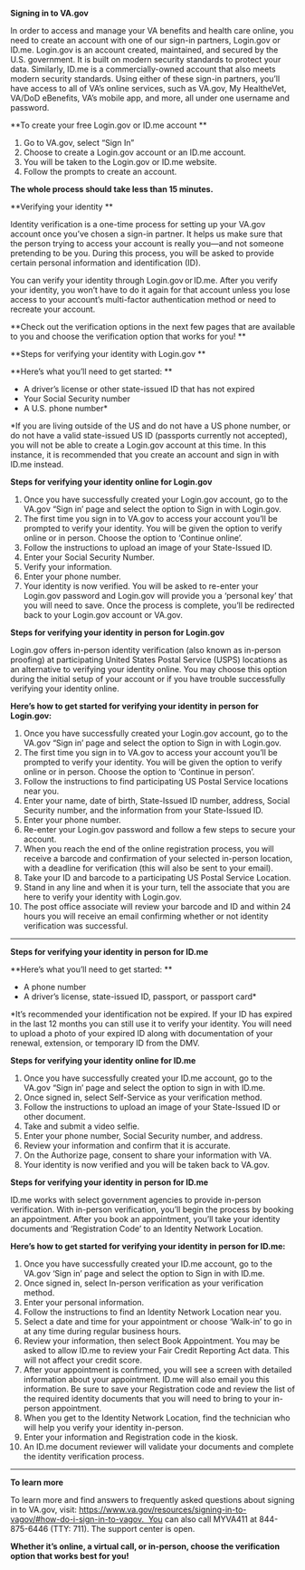
**Signing in to VA.gov**

In order to access and manage your VA benefits and health care online, you need to create an account with one of our sign-in partners, Login.gov or ID.me. Login.gov is an account created, maintained, and secured by the U.S. government. It is built on modern security standards to protect your data. Similarly, ID.me is a commercially-owned account that also meets modern security standards. Using either of these sign-in partners, you’ll have access to all of VA’s online services, such as VA.gov, My HealtheVet, VA/DoD eBenefits, VA’s mobile app, and more, all under one username and password.

**To create your free Login.gov or ID.me account **



1. Go to VA.gov, select “Sign In”
1. Choose to create a Login.gov account or an ID.me account.
2. You will be taken to the Login.gov or ID.me website.
3. Follow the prompts to create an account.

**The whole process should take less than 15 minutes.**

**Verifying your identity **

Identity verification is a one-time process for setting up your VA.gov account once you’ve chosen a sign-in partner. It helps us make sure that the person trying to access your account is really you—and not someone pretending to be you. During this process, you will be asked to provide certain personal information and identification (ID).

You can verify your identity through Login.gov or ID.me. After you verify your identity, you won’t have to do it again for that account unless you lose access to your account’s multi-factor authentication method or need to recreate your account.

**Check out the verification options in the next few pages that are available to you and choose the verification option that works for you! **


**Steps for verifying your identity with Login.gov **

**Here’s what you’ll need to get started: **



* A driver’s license or other state-issued ID that has not expired
* Your Social Security number
* A U.S. phone number*

*If you are living outside of the US and do not have a US phone number, or do not have a valid state-issued US ID (passports currently not accepted), you will not be able to create a Login.gov account at this time. In this instance, it is recommended that you create an account and sign in with ID.me instead.

**Steps for verifying your identity online for Login.gov**



1. Once you have successfully created your Login.gov account, go to the VA.gov “Sign in’ page and select the option to Sign in with Login.gov.
2. The first time you sign in to VA.gov to access your account you’ll be prompted to verify your identity. You will be given the option to verify online or in person. Choose the option to ‘Continue online’.
3. Follow the instructions to upload an image of your State-Issued ID.
4. Enter your Social Security Number.
5. Verify your information.
6. Enter your phone number. 
7. Your identity is now verified. You will be asked to re-enter your Login.gov password and Login.gov will provide you a ‘personal key’ that you will need to save. Once the  process is complete, you’ll be redirected back to your Login.gov account or VA.gov.

**Steps for verifying your identity in person for Login.gov**

Login.gov offers in-person identity verification (also known as in-person proofing) at participating United States Postal Service (USPS) locations as an alternative to verifying your identity online. You may choose this option during the initial setup of your account or if you have trouble successfully verifying your identity online.



**Here’s how to get started for verifying your identity in person for Login.gov:**



1. Once you have successfully created your Login.gov account, go to the VA.gov “Sign in’ page and select the option to Sign in with Login.gov.
2. The first time you sign in to VA.gov to access your account you’ll be prompted to verify your identity. You will be given the option to verify online or in person. Choose the option to ‘Continue in person’.
3. Follow the instructions to find participating US Postal Service locations near you.
4. Enter your name, date of birth, State-Issued ID number, address, Social Security number, and the information from your State-Issued ID.
5. Enter your phone number. 
6. Re-enter your Login.gov password and follow a few steps to secure your account.
7. When you reach the end of the online registration process, you will receive a barcode and confirmation of your selected in-person location, with a deadline for verification (this will also be sent to your email).
8. Take your ID and barcode to a participating US Postal Service Location.
9. Stand in any line and when it is your turn, tell the associate that you are here to verify your identity with Login.gov.
10. The post office associate will review your barcode and ID and within 24 hours you will receive an email confirming whether or not identity verification was successful.


---





**Steps for verifying your identity in person for ID.me**

**Here’s what you’ll need to get started: **



* A phone number
* A driver’s license, state-issued ID, passport, or passport card* 

*It’s recommended your identification not be expired. If your ID has expired in the last 12 months you can still use it to verify your identity. You will need to upload a photo of your expired ID along with documentation of your renewal, extension, or temporary ID from the DMV.

**Steps for verifying your identity online for ID.me**



1. Once you have successfully created your ID.me account, go to the VA.gov “Sign in’ page and select the option to sign in with ID.me.
2. Once signed in, select Self-Service as your verification method.
3. Follow the instructions to upload an image of your State-Issued ID or other document.
4. Take and submit a video selfie.
5. Enter your phone number, Social Security number, and address.
6. Review your information and confirm that it is accurate.
7. On the Authorize page, consent to share your information with VA.
8. Your identity is now verified and you will be taken back to VA.gov.

**Steps for verifying your identity in person for ID.me**

ID.me works with select government agencies to provide in-person verification. With in-person verification, you’ll begin the process by booking an appointment. After you book an appointment, you’ll take your identity documents and ‘Registration Code’ to an Identity Network Location. 





**Here’s how to get started for verifying your identity in person for ID.me:**



1. Once you have successfully created your ID.me account, go to the VA.gov ‘Sign in’ page and select the option to Sign in with ID.me.
2. Once signed in, select In-person verification as your verification method.
3. Enter your personal information.
4. Follow the instructions to find an Identity Network Location near you.
5. Select a date and time for your appointment or choose ‘Walk-in’ to go in at any time during regular business hours. 
6. Review your information, then select Book Appointment. You may be asked to allow ID.me to review your Fair Credit Reporting Act data. This will not affect your credit score. 
7. After your appointment is confirmed, you will see a screen with detailed information about your appointment. ID.me will also email you this information. Be sure to save your Registration code and review the list of the required identity documents that you will need to bring to your in-person appointment.
8. When you get to the Identity Network Location, find the technician who will help you verify your identity in-person.
9. Enter your information and Registration code in the kiosk.
10. An ID.me document reviewer will validate your documents and complete the identity verification process.


---

**To learn more**

To learn more and find answers to frequently asked questions about signing in to VA.gov, visit: https://www.va.gov/resources/signing-in-to-vagov/#how-do-i-sign-in-to-vagov.  You can also call MYVA411 at 844-875-6446 (TTY: 711). The support center is open.

**Whether it’s online, a virtual call, or in-person, choose the verification option that works best for you!**
